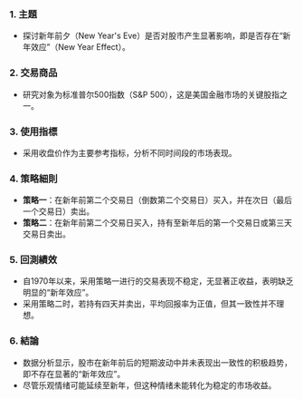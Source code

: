 ### 1. 主題  
- 探讨新年前夕（New Year's Eve）是否对股市产生显著影响，即是否存在“新年效应”（New Year Effect）。  

### 2. 交易商品  
- 研究对象为标准普尔500指数（S&P 500），这是美国金融市场的关键股指之一。  

### 3. 使用指標  
- 采用收盘价作为主要参考指标，分析不同时间段的市场表现。  

### 4. 策略細則  
- **策略一**：在新年前第二个交易日（倒数第二个交易日）买入，并在次日（最后一个交易日）卖出。  
- **策略二**：在新年前第二个交易日买入，持有至新年后的第一个交易日或第三天交易日卖出。  

### 5. 回測績效  
- 自1970年以来，采用策略一进行的交易表现不稳定，无显著正收益，表明缺乏明显的“新年效应”。  
- 采用策略二时，若持有四天并卖出，平均回报率为正值，但其一致性并不理想。  

### 6. 結論  
- 数据分析显示，股市在新年前后的短期波动中并未表现出一致性的积极趋势，即不存在显著的“新年效应”。  
- 尽管乐观情绪可能延续至新年，但这种情绪未能转化为稳定的市场收益。

